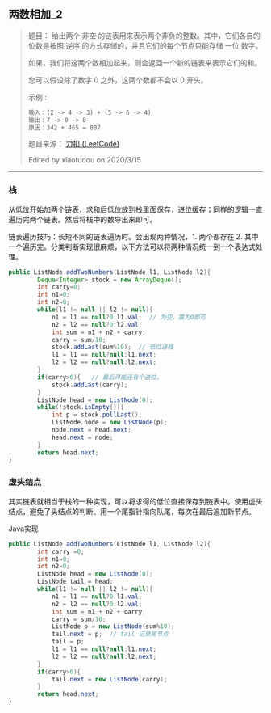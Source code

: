 ## 两数相加_2

> 题目：
> 给出两个 非空 的链表用来表示两个非负的整数。其中，它们各自的位数是按照 逆序 的方式存储的，并且它们的每个节点只能存储 一位 数字。
>
> 如果，我们将这两个数相加起来，则会返回一个新的链表来表示它们的和。
>
> 您可以假设除了数字 0 之外，这两个数都不会以 0 开头。
>
> 示例 :
>
> ```txt
> 输入：(2 -> 4 -> 3) + (5 -> 6 -> 4)
> 输出：7 -> 0 -> 8
> 原因：342 + 465 = 807
> ```
>
> 题目来源： [力扣 (LeetCode)](https://leetcode-cn.com/problems/add-two-numbers)
>
> Edited by xiaotudou on 2020/3/15

----

### 栈

从低位开始加两个链表，求和后低位放到栈里面保存，进位缓存；同样的逻辑一直遍历完两个链表。然后将栈中的数导出来即可。

链表遍历技巧：长短不同的链表遍历时。会出现两种情况，1. 两个都存在 2.  其中一个遍历完。分类判断实现很麻烦，以下方法可以将两种情况统一到一个表达式处理。

```java
public ListNode addTwoNumbers(ListNode l1, ListNode l2){
        Deque<Integer> stock = new ArrayDeque();
        int carry=0;
        int n1=0;
        int n2=0;
        while(l1 != null || l2 != null){
            n1 = l1 == null?0:l1.val;  // 为空，置为0即可
            n2 = l2 == null?0:l2.val;
            int sum = n1 + n2 + carry; 
            carry = sum/10;  
            stock.addLast(sum%10);  // 低位进栈
            l1 = l1 == null?null:l1.next;
            l2 = l2 == null?null:l2.next;
        }
        if(carry>0){   // 最后可能还有个进位。
            stock.addLast(carry);
        }
        ListNode head = new ListNode(0);
        while(!stock.isEmpty()){
            int p = stock.pollLast();
            ListNode node = new ListNode(p);
            node.next = head.next; 
            head.next = node;
        }
        return head.next;
}
```



### 虚头结点

其实链表就相当于栈的一种实现，可以将求得的低位直接保存到链表中。使用虚头结点，避免了头结点的判断。用一个尾指针指向队尾，每次在最后追加新节点。

Java实现

```java
public ListNode addTwoNumbers(ListNode l1, ListNode l2){
        int carry =0;
        int n1=0;
        int n2=0;
        ListNode head = new ListNode(0);
        ListNode tail = head;
        while(l1 != null || l2 != null){
            n1 = l1 == null?0:l1.val;
            n2 = l2 == null?0:l2.val;
            int sum = n1 + n2 + carry;
            carry = sum/10;
            ListNode p = new ListNode(sum%10);
            tail.next = p;  // tail 记录尾节点
            tail = p;
            l1 = l1 == null?null:l1.next;
            l2 = l2 == null?null:l2.next;
        }
        if(carry>0){
            tail.next = new ListNode(carry);
        }
        return head.next;
}
```
